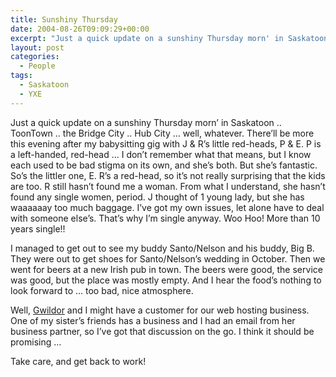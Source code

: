 ```yaml
---
title: Sunshiny Thursday
date: 2004-08-26T09:09:29+00:00
excerpt: "Just a quick update on a sunshiny Thursday morn' in Saskatoon .. ToonTown .. the Bridge City .. Hub City ... well,"
layout: post
categories:
  - People
tags:
  - Saskatoon
  - YXE
---
```

Just a quick update on a sunshiny Thursday morn&#8217; in Saskatoon .. ToonTown .. the Bridge City .. Hub City &#8230; well, whatever. There&#8217;ll be more this evening after my babysitting gig with J & R&#8217;s little red-heads, P & E. P is a left-handed, red-head &#8230; I don&#8217;t remember what that means, but I know each used to be bad stigma on its own, and she&#8217;s both. But she&#8217;s fantastic. So&#8217;s the littler one, E. R&#8217;s a red-head, so it&#8217;s not really surprising that the kids are too. R still hasn&#8217;t found me a woman. From what I understand, she hasn&#8217;t found any single women, period. J thought of 1 young lady, but she has waaaaaay too much baggage. I&#8217;ve got my own issues, let alone have to deal with someone else&#8217;s. That&#8217;s why I&#8217;m single anyway. Woo Hoo! More than 10 years single!!

I managed to get out to see my buddy Santo/Nelson and his buddy, Big B. They were out to get shoes for Santo/Nelson&#8217;s wedding in October. Then we went for beers at a new Irish pub in town. The beers were good, the service was good, but the place was mostly empty. And I hear the food&#8217;s nothing to look forward to &#8230; too bad, nice atmosphere.

Well, <a href="http://gwild0r.tumblr.com/" target="_blank">Gwildor</a> and I might have a customer for our web hosting business. One of my sister&#8217;s friends has a business and I had an email from her business partner, so I&#8217;ve got that discussion on the go. I think it should be promising &#8230;

Take care, and get back to work!